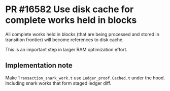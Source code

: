 # PR #16582 Use disk cache for complete works held in blocks

All complete works held in blocks (that are being processed and stored in
transition frontier) will become references to disk cache.

This is an important step in larger RAM optimization effort.

## Implementation note

Make `Transaction_snark_work.t` use `Ledger_proof.Cached.t` under the hood.
Including snark works that form staged ledger diff.
